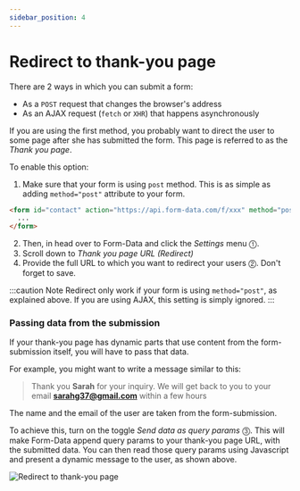 ```yaml
---
sidebar_position: 4
---
```


# Redirect to thank-you page

There are 2 ways in which you can submit a form:
* As a `POST` request that changes the browser's address
* As an AJAX request (`fetch` or `XHR`) that happens asynchronously

If you are using the first method, you probably want to direct the user to some page after she has submitted the form. This page is referred to as the _Thank you page_. 


To enable this option:
1. Make sure that your form is using `post` method. This is as simple as adding `method="post"` attribute to your form.
  ```html
  <form id="contact" action="https://api.form-data.com/f/xxx" method="post">
    ...
  </form>
  ```
2. Then, in head over to Form-Data and click the _Settings_ menu ⓵.
3. Scroll down to _Thank you page URL (Redirect)_
4. Provide the full URL to which you want to redirect your users ⓶. Don't forget to save.

:::caution Note
Redirect only work if your form is using `method="post"`, as explained above. If you are using AJAX, this setting is simply ignored.
:::

### Passing data from the submission
If your thank-you page has dynamic parts that use content from the form-submission itself, you will have to pass that data.

For example, you might want to write a message similar to this:

> Thank you **Sarah** for your inquiry. We will get back to you to your email **sarahg37@gmail.com** within a few hours 


The name and the email of the user are taken from the form-submission. 

To achieve this, turn on the toggle _Send data as query params_ ⓷. 
This will make Form-Data append query params to your thank-you page URL, with the submitted data. You can then read those query params using Javascript and present a dynamic message to the user, as shown above.

![Redirect to thank-you page](/img/redirect-to-thankyou.png)

